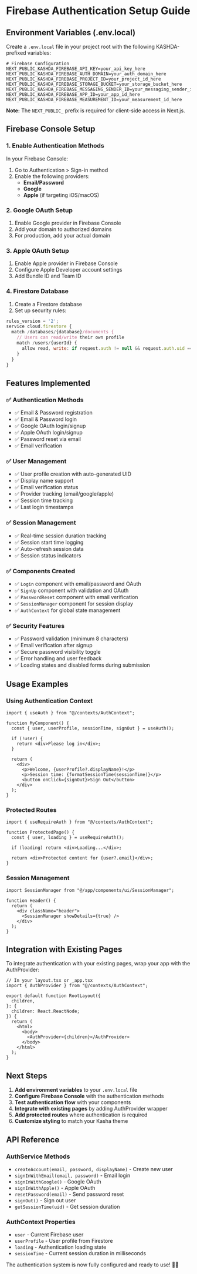 # Firebase Authentication Setup Guide

## Environment Variables (.env.local)

Create a `.env.local` file in your project root with the following KASHDA-prefixed variables:

```env
# Firebase Configuration
NEXT_PUBLIC_KASHDA_FIREBASE_API_KEY=your_api_key_here
NEXT_PUBLIC_KASHDA_FIREBASE_AUTH_DOMAIN=your_auth_domain_here
NEXT_PUBLIC_KASHDA_FIREBASE_PROJECT_ID=your_project_id_here
NEXT_PUBLIC_KASHDA_FIREBASE_STORAGE_BUCKET=your_storage_bucket_here
NEXT_PUBLIC_KASHDA_FIREBASE_MESSAGING_SENDER_ID=your_messaging_sender_id_here
NEXT_PUBLIC_KASHDA_FIREBASE_APP_ID=your_app_id_here
NEXT_PUBLIC_KASHDA_FIREBASE_MEASUREMENT_ID=your_measurement_id_here
```

**Note:** The `NEXT_PUBLIC_` prefix is required for client-side access in Next.js.

## Firebase Console Setup

### 1. Enable Authentication Methods

In your Firebase Console:

1. Go to Authentication > Sign-in method
2. Enable the following providers:
   - **Email/Password**
   - **Google**
   - **Apple** (if targeting iOS/macOS)

### 2. Google OAuth Setup

1. Enable Google provider in Firebase Console
2. Add your domain to authorized domains
3. For production, add your actual domain

### 3. Apple OAuth Setup

1. Enable Apple provider in Firebase Console
2. Configure Apple Developer account settings
3. Add Bundle ID and Team ID

### 4. Firestore Database

1. Create a Firestore database
2. Set up security rules:

```javascript
rules_version = '2';
service cloud.firestore {
  match /databases/{database}/documents {
    // Users can read/write their own profile
    match /users/{userId} {
      allow read, write: if request.auth != null && request.auth.uid == userId;
    }
  }
}
```

## Features Implemented

### ✅ Authentication Methods

- ✅ Email & Password registration
- ✅ Email & Password login
- ✅ Google OAuth login/signup
- ✅ Apple OAuth login/signup
- ✅ Password reset via email
- ✅ Email verification

### ✅ User Management

- ✅ User profile creation with auto-generated UID
- ✅ Display name support
- ✅ Email verification status
- ✅ Provider tracking (email/google/apple)
- ✅ Session time tracking
- ✅ Last login timestamps

### ✅ Session Management

- ✅ Real-time session duration tracking
- ✅ Session start time logging
- ✅ Auto-refresh session data
- ✅ Session status indicators

### ✅ Components Created

- ✅ `Login` component with email/password and OAuth
- ✅ `SignUp` component with validation and OAuth
- ✅ `PasswordReset` component with email verification
- ✅ `SessionManager` component for session display
- ✅ `AuthContext` for global state management

### ✅ Security Features

- ✅ Password validation (minimum 8 characters)
- ✅ Email verification after signup
- ✅ Secure password visibility toggle
- ✅ Error handling and user feedback
- ✅ Loading states and disabled forms during submission

## Usage Examples

### Using Authentication Context

```tsx
import { useAuth } from "@/contexts/AuthContext";

function MyComponent() {
  const { user, userProfile, sessionTime, signOut } = useAuth();

  if (!user) {
    return <div>Please log in</div>;
  }

  return (
    <div>
      <p>Welcome, {userProfile?.displayName}!</p>
      <p>Session time: {formatSessionTime(sessionTime)}</p>
      <button onClick={signOut}>Sign Out</button>
    </div>
  );
}
```

### Protected Routes

```tsx
import { useRequireAuth } from "@/contexts/AuthContext";

function ProtectedPage() {
  const { user, loading } = useRequireAuth();

  if (loading) return <div>Loading...</div>;

  return <div>Protected content for {user?.email}</div>;
}
```

### Session Management

```tsx
import SessionManager from "@/app/components/ui/SessionManager";

function Header() {
  return (
    <div className="header">
      <SessionManager showDetails={true} />
    </div>
  );
}
```

## Integration with Existing Pages

To integrate authentication with your existing pages, wrap your app with the AuthProvider:

```tsx
// In your layout.tsx or _app.tsx
import { AuthProvider } from "@/contexts/AuthContext";

export default function RootLayout({
  children,
}: {
  children: React.ReactNode;
}) {
  return (
    <html>
      <body>
        <AuthProvider>{children}</AuthProvider>
      </body>
    </html>
  );
}
```

## Next Steps

1. **Add environment variables** to your `.env.local` file
2. **Configure Firebase Console** with the authentication methods
3. **Test authentication flow** with your components
4. **Integrate with existing pages** by adding AuthProvider wrapper
5. **Add protected routes** where authentication is required
6. **Customize styling** to match your Kasha theme

## API Reference

### AuthService Methods

- `createAccount(email, password, displayName)` - Create new user
- `signInWithEmail(email, password)` - Email login
- `signInWithGoogle()` - Google OAuth
- `signInWithApple()` - Apple OAuth
- `resetPassword(email)` - Send password reset
- `signOut()` - Sign out user
- `getSessionTime(uid)` - Get session duration

### AuthContext Properties

- `user` - Current Firebase user
- `userProfile` - User profile from Firestore
- `loading` - Authentication loading state
- `sessionTime` - Current session duration in milliseconds

The authentication system is now fully configured and ready to use! 🔐🎉

